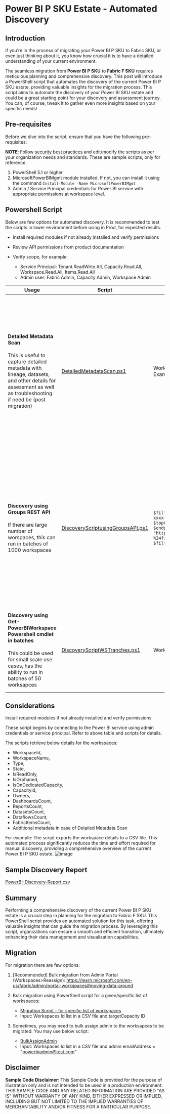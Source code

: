 # Power BI P SKU Estate - Automated Discovery

## Introduction

If you’re in the process of migrating your Power BI P SKU to Fabric SKU, or even just thinking about it, you know how crucial it is to have a detailed understanding of your current environment. 

The seamless migration from **Power BI P SKU** to **Fabric F SKU** requires meticulous planning and comprehensive discovery. This post will introduce a PowerShell script that automates the discovery of the current Power BI P SKU estate, providing valuable insights for the migration process. This script aims to automate the discovery of your Power BI SKU estate and could be a great starting point for your discovery and assessment journey. You can, of course, tweak it to gather even more insights based on your specific needs!

## Pre-requisites

Before we dive into the script, ensure that you have the following pre-requisites:

**NOTE**: Follow [security best practices](https://learn.microsoft.com/en-us/fabric/security/) and edit/modify the scripts as per your organization needs and standards. These are sample scripts, only for reference.

1. PowerShell 5.1 or higher
2. MicrosoftPowerBIMgmt module installed. If not, you can install it using the command `Install-Module -Name MicrosoftPowerBIMgmt`
3. Admin / Service Principal credentials for Power BI service with appropriate permissions at workspace level.

## Powershell Script

Below are few options for automated discovery. It is recommended to test the scripts in lower environment before using in Prod, for expected results.

- Install required modules if not already installed and verify permissions

- Review API permissions from product documentation

- Verify scope, for example:
  - Service Principal: Tenant.ReadWrite.All, Capacity.Read.All, Workspace.Read.All, Items.Read.All
  - Admin user: Fabric Admin, Capacity Admin, Workspace Admin



| Usage | Script | Input | Output | Pre-requisites &nbsp;&nbsp;&nbsp;&nbsp;&nbsp;&nbsp;&nbsp;        |
|-----|-----|-----|-----|--------------------------------------|
| **Detailed Metadata Scan** <br><br> This is useful to capture detailed metadata with lineage, datasets, and other details for assessment as well as troubleshooting if need be (post migration) | [DetailedMetadataScan.ps1](../P2F-SKU-migration/discovery/DetailedMetadataScan.ps1) | Workspaces list in a csv file - batches of 100 <br> Example: [WorkspacesT1.csv](https://github.com/user-attachments/files/16145860/WorkspacesT1.csv) | Json file | [Set up metadata scanning in an organization](https://learn.microsoft.com/en-us/fabric/admin/metadata-scanning-setup)  <br><br> **Permissions**: The user must have administrator rights (such as Microsoft 365 Global Administrator or Power BI Service Administrator) or authenticate using a service principal. When running under service principal authentication, an app must not have any admin-consent required permissions for Power BI set on it in the Azure portal.|
|**Discovery using Groups REST API** <br><br> If there are large number of worspaces, this can run in batches of 1000 workspaces | [DiscoveryScriptusingGroupsAPI.ps1](../P2F-SKU-migration/discovery/DiscoveryScriptusingGroupsAPI.ps1) |`$filterCond = "capacityId eq toupper('xxxxxxx-xxxx-xxxx-xxxx-xxxxxxxxxx')"` <br> `$topCond = 1000` <br> `$endpoint = "https://api.powerbi.com/v1.0/myorg/admin/groups?%24filter=$($filterCond)&%24top=$($topCond)" -f $filterCond, $topCond `| CSV file with below details: <br> WorkspaceId, WorkspaceName,	Type,	State,	IsReadOnly,	IsOnDedicatedCapacity,	CapacityId,	DefaultDatasetStorageFormat,	HasWorkspaceLevelSettings,	DashboardsCount,	ReportsCount,	DatasetsCount,	LargeModelCount,	DataflowsCount,	FabricItemsCount | [Admin - Groups GetGroupsAsAdmin REST API](https://learn.microsoft.com/en-us/rest/api/power-bi/admin/groups-get-groups-as-admin) <br> Permissions: The user must have administrator rights (such as Office 365 Global Administrator or Power BI Service Administrator) or authenticate using a service principal. Delegated permissions are supported. When running under service principal authentication, an app must not have any admin-consent required permissions for Power BI set on it in the Azure portal.|
|**Discovery using Get-PowerBIWorkspace Powershell cmdlet in batches** <br><br> This could be used for small scale use cases, has the ability to run in batches of 50 worksapces |[DiscoveryScriptWSTranches.ps1](../P2F-SKU-migration/discovery/DiscoveryScriptWSTranches.ps1)| Workspaces list in a csv file - batches of 50 |CSV file with below details: <br> WorkspaceId, WorkspaceName,	Type,	State,	IsReadOnly,	IsOnDedicatedCapacity,	CapacityId,	DefaultDatasetStorageFormat,	HasWorkspaceLevelSettings,	DashboardsCount,	ReportsCount,	DatasetsCount,	LargeModelCount,	DataflowsCount,	FabricItemsCount | Install required modules if not already installed and verify permissions |



## Considerations

Install required modules if not already installed and verify permissions 

These script begins by connecting to the Power BI service using admin credentials or service principal. Refer to above table and scripts for details.

The scripts retrieve below details for the workspaces:
- WorkspaceId,
- WorkspaceName,
- Type,
- State,
- IsReadOnly,
- IsOrphaned,
- IsOnDedicatedCapacity,
- CapacityId,
- Owners,
- DashboardsCount,
- ReportsCount,
- DatasetsCount,
- DataflowsCount,
- FabricItemsCount,
- Additional metadata in case of Detailed Metadata Scan

For example: The script exports the workspace details to a CSV file. This automated process significantly reduces the time and effort required for manual discovery, providing a comprehensive overview of the current Power BI P SKU estate.
![image](https://github.com/gyanisinha/allthingsdata/assets/87772005/5d77cba1-0451-43dc-8cc1-a1b5cb4d054d)

## Sample Discovery Report

[PowerBI-Discovery-Report.csv](https://github.com/gyanisinha/allthingsdata/files/15319815/PowerBI-Discovery-Report.csv)

## Summary

Performing a comprehensive discovery of the current Power BI P SKU estate is a crucial step in planning for the migration to Fabric F SKU. This PowerShell script provides an automated solution for this task, offering valuable insights that can guide the migration process. By leveraging this script, organizations can ensure a smooth and efficient transition, ultimately enhancing their data management and visualization capabilities.

## Migration

For migration there are few options:
1. [Recommended] Bulk migration from Admin Portal (Workspaces>Reassign): https://learn.microsoft.com/en-us/fabric/admin/portal-workspaces#moving-data-around 
2. Bulk migration using PowerShell script for a given/specific list of workspaces:
    - [Migration Script - for specific list of workspaces](../P2F-SKU-migration/migration/MigrationWorkspacesTranches.ps1)
    - Input: Workspaces Id list in a CSV file and targetCapacity ID

3. Sometimes, you may need to bulk assign admin to the worksapces to be migrated. You may use below script:
   - [BulkAssignAdmin](../P2F-SKU-migration/migration/BulkAssignAdmin.ps1)
   - Input: Workspaces Id list in a CSV file and admin emailAddress = "powerbiadmin@test.com"
## Disclaimer

**Sample Code Disclaimer**: This Sample Code is provided for the purpose of illustration only and is not intended to be used in a production environment. THIS SAMPLE CODE AND ANY RELATED INFORMATION ARE PROVIDED "AS IS" WITHOUT WARRANTY OF ANY KIND, EITHER EXPRESSED OR IMPLIED, INCLUDING BUT NOT LIMITED TO THE IMPLIED WARRANTIES OF MERCHANTABILITY AND/OR FITNESS FOR A PARTICULAR PURPOSE.
